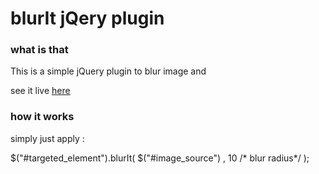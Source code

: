 # blurIt jQery plugin

### what is that

This is a simple jQuery plugin to blur image and 

see it live <a href="http://zkareemz.github.io/blurIt/">here</a>

### how it works

simply just apply :

$("#targeted_element").blurIt( $("#image_source") , 10 /* blur radius*/ );
